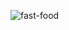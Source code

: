 ![fast-food](https://github.com/vyshnavi1402/Landing-Page/assets/108367765/16ba9df6-366d-4580-b431-60e7daccff69)
